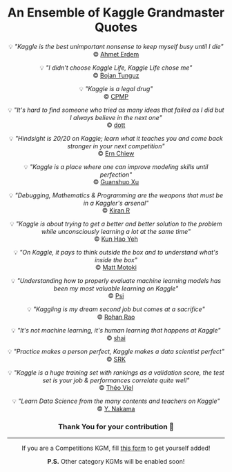 <div align='center'>
  
<h1>An Ensemble of Kaggle Grandmaster Quotes</h1>

💡 _"Kaggle is the best unimportant nonsense to keep myself busy until I die"_   
©️ [Ahmet Erdem](https://www.kaggle.com/aerdem4)

💡 _"I didn't choose Kaggle Life, Kaggle Life chose me"_   
©️ [Bojan Tunguz](https://www.kaggle.com/tunguz)

💡 _"Kaggle is a legal drug"_   
©️ [CPMP](https://www.kaggle.com/cpmpml)

💡 _"It's hard to find someone who tried as many ideas that failed as I did but I always believe in the next one"_   
©️ [dott](https://www.kaggle.com/dott1718)

💡 _"Hindsight is 20/20 on Kaggle; learn what it teaches you and come back stronger in your next competition"_   
©️ [Ern Chiew](https://www.kaggle.com/erniechiew)

💡 _"Kaggle is a place where one can improve modeling skills until perfection"_   
©️ [Guanshuo Xu](https://www.kaggle.com/wowfattie)

💡 _"Debugging, Mathematics & Programming are the weapons that must be in a Kaggler's arsenal"_   
©️ [Kiran R](https://www.kaggle.com/rkirana)

💡 _"Kaggle is about trying to get a better and better solution to the problem while unconsciously learning a lot at the same time"_   
©️ [Kun Hao Yeh](https://www.kaggle.com/khyeh0719)

💡 _"On Kaggle, it pays to think outside the box and to understand what's inside the box"_   
©️ [Matt Motoki](https://www.kaggle.com/mmotoki)

💡 _"Understanding how to properly evaluate machine learning models has been my most valuable learning on Kaggle"_   
©️ [Psi](https://www.kaggle.com/philippsinger)

💡 _"Kaggling is my dream second job but comes at a sacrifice"_   
©️ [Rohan Rao](https://www.kaggle.com/rohanrao)

💡 _"It's not machine learning, it's human learning that happens at Kaggle"_   
©️ [shai](https://www.kaggle.com/sgalib)

💡 _"Practice makes a person perfect, Kaggle makes a data scientist perfect"_   
©️ [SRK](https://www.kaggle.com/sudalairajkumar)

💡 _"Kaggle is a huge training set with rankings as a validation score, the test set is your job & performances correlate quite well"_   
©️ [Théo Viel](https://www.kaggle.com/theoviel)

💡 _"Learn Data Science from the many contents and teachers on Kaggle"_   
©️ [Y. Nakama](https://www.kaggle.com/yasufuminakama)

<h3>Thank You for your contribution 🙏</h3>

---

If you are a Competitions KGM, fill [this form](https://forms.gle/gYsRxswfWGvSe18h8) to get yourself added!

**P.S.** Other category KGMs will be enabled soon!

</div>
